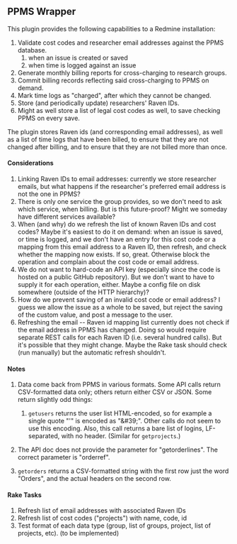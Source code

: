 ## PPMS Wrapper

This plugin provides the following capabilities to a Redmine installation:

1. Validate cost codes and researcher email addresses against the PPMS database.
    1. when an issue is created or saved
    1. when time is logged against an issue
1. Generate monthly billing reports for cross-charging to research groups.
1. Commit billing records reflecting said cross-charging to PPMS on demand.
1. Mark time logs as "charged", after which they cannot be changed.
1. Store (and periodically update) researchers' Raven IDs.
1. Might as well store a list of legal cost codes as well, to save checking
   PPMS on every save.

The plugin stores Raven ids (and corresponding email addresses), as well as a
list of time logs that have been billed, to ensure that they are not changed
after billing, and to ensure that they are not billed more than once.

#### Considerations

1. Linking Raven IDs to email addresses: currently we store researcher emails,
   but what happens if the researcher's preferred email address is not the one
   in PPMS?
1. There is only one service the group provides, so we don't need to ask
   which service, when billing.  But is this future-proof?  Might we someday
   have different services available?
1. When (and why) do we refresh the list of known Raven IDs and cost codes?
   Maybe it's easiest to do it on demand: when an issue is saved, or time is
   logged, and we don't have an entry for this cost code or a mapping from
   this email address to a Raven ID, then refresh, and check whether the
   mapping now exists.  If so, great.  Otherwise block the operation and
   complain about the cost code or email address.
1. We do not want to hard-code an API key (especially since the code is hosted
   on a public GitHub repository).  But we don't want to have to supply it for
   each operation, either.  Maybe a config file on disk somewhere (outside of
   the HTTP hierarchy)?
1. How do we prevent saving of an invalid cost code or email address?  I guess
   we allow the issue as a whole to be saved, but reject the saving of the
   custom value, and post a message to the user.
1. Refreshing the email -- Raven id mapping list currently does not check
   if the email address in PPMS has changed.  Doing so would require separate
   REST calls for each Raven ID (i.e. several hundred calls).  But it's possible
   that they might change.  Maybe the Rake task should check (run manually)
   but the automatic refresh shouldn't.

#### Notes

1. Data come back from PPMS in various formats.  Some API calls return
   CSV-formatted data only; others return either CSV or JSON.  Some return
   slightly odd things:
   1. `getusers` returns the user list HTML-encoded, so for example a single
      quote "'" is encoded as "&amp;#39;".  Other calls do not seem to use this
      encoding.  Also, this call returns a bare list of logins, LF-separated,
      with no header.  (Similar for `getprojects`.)

1. The API doc does not provide the parameter for "getorderlines".  The correct
   parameter is "orderref".

1. `getorders` returns a CSV-formatted string with the first row just the
   word "Orders", and the actual headers on the second row.

#### Rake Tasks

1. Refresh list of email addresses with associated Raven IDs
1. Refresh list of cost codes ("projects") with name, code, id
1. Test format of each data type (group, list of groups, project, list of
   projects, etc). (to be implemented)
